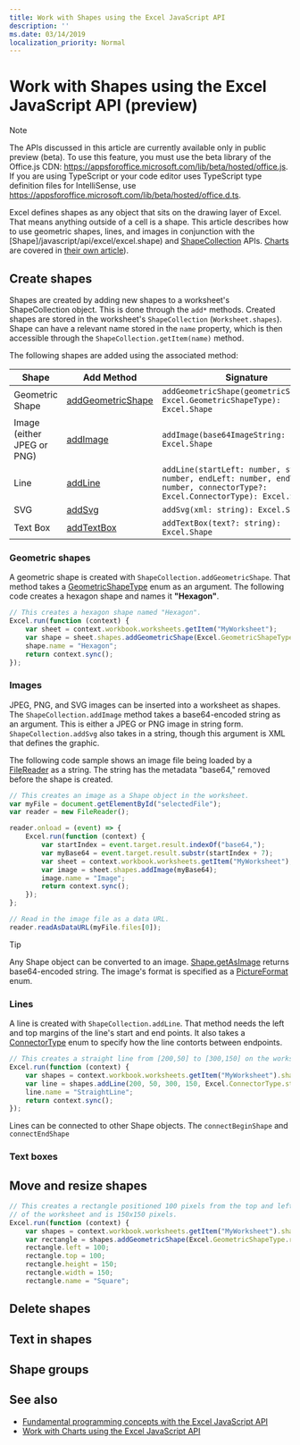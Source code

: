 ```yaml
---
title: Work with Shapes using the Excel JavaScript API
description: ''
ms.date: 03/14/2019
localization_priority: Normal
---
```


# Work with Shapes using the Excel JavaScript API (preview)

> [!NOTE]
> The APIs discussed in this article are currently available only in public preview (beta). To use this feature, you must use the beta library of the Office.js CDN: https://appsforoffice.microsoft.com/lib/beta/hosted/office.js.
> If you are using TypeScript or your code editor uses TypeScript type definition files for IntelliSense, use https://appsforoffice.microsoft.com/lib/beta/hosted/office.d.ts.

Excel defines shapes as any object that sits on the drawing layer of Excel. That means anything outside of a cell is a shape. This article describes how to use geometric shapes, lines, and images in conjunction with the [Shape]/javascript/api/excel/excel.shape) and [ShapeCollection](/javascript/api/excel/excel.shapecollection) APIs. [Charts](/javascript/api/excel/excel.chart) are covered in [their own article](excel-add-ins-charts.md)).

## Create shapes

Shapes are created by adding new shapes to a worksheet's ShapeCollection object. This is done through the `add*` methods. Created shapes are stored in the worksheet's `ShapeCollection` (`Worksheet.shapes`). Shape can have a relevant name stored in the `name` property, which is then accessible through the `ShapeCollection.getItem(name)` method.

The following shapes are added using the associated method:

| Shape | Add Method | Signature |
|-------|------------|-----------|
| Geometric Shape | [addGeometricShape](/javascript/api/excel/excel.shapecollection#addgeometricshape-geometricshapetype-) | `addGeometricShape(geometricShapeType: Excel.GeometricShapeType): Excel.Shape` |
| Image (either JPEG or PNG) | [addImage](/javascript/api/excel/excel.shapecollection?view=office-js#addimage-base64imagestring-) | `addImage(base64ImageString: string): Excel.Shape` |
| Line | [addLine](/javascript/api/excel/excel.shapecollection?view=office-js#addline-startleft--starttop--endleft--endtop--connectortype-) | `addLine(startLeft: number, startTop: number, endLeft: number, endTop: number, connectorType?: Excel.ConnectorType): Excel.Shape` |
| SVG | [addSvg](/javascript/api/excel/excel.shapecollection?view=office-js#addsvg-xml-) | `addSvg(xml: string): Excel.Shape` |
| Text Box | [addTextBox](/javascript/api/excel/excel.shapecollection?view=office-js#addtextbox-text-) | `addTextBox(text?: string): Excel.Shape` |

### Geometric shapes

A geometric shape is created with `ShapeCollection.addGeometricShape`. That method takes a [GeometricShapeType](//javascript/api/excel/excel.geometricshapeyype) enum as an argument. The following code creates a hexagon shape and names it **"Hexagon"**.

```js
// This creates a hexagon shape named "Hexagon".
Excel.run(function (context) {
    var sheet = context.workbook.worksheets.getItem("MyWorksheet");
    var shape = sheet.shapes.addGeometricShape(Excel.GeometricShapeType.hexagon);
    shape.name = "Hexagon";
    return context.sync();
});
```

### Images

JPEG, PNG, and SVG images can be inserted into a worksheet as shapes. The `ShapeCollection.addImage` method takes a base64-encoded string as an argument. This is either a JPEG or PNG image in string form. `ShapeCollection.addSvg` also takes in a string, though this argument is XML that defines the graphic.

The following code sample shows an image file being loaded by a [FileReader](https://developer.mozilla.org/docs/Web/API/FileReader) as a string. The string has the metadata "base64," removed before the shape is created.

```js
// This creates an image as a Shape object in the worksheet.
var myFile = document.getElementById("selectedFile");
var reader = new FileReader();

reader.onload = (event) => {
    Excel.run(function (context) {
        var startIndex = event.target.result.indexOf("base64,");
        var myBase64 = event.target.result.substr(startIndex + 7);
        var sheet = context.workbook.worksheets.getItem("MyWorksheet");
        var image = sheet.shapes.addImage(myBase64);
        image.name = "Image";
        return context.sync();
    });
};

// Read in the image file as a data URL.
reader.readAsDataURL(myFile.files[0]);
```

> [!TIP]
> Any Shape object can be converted to an image. [Shape.getAsImage](/javascript/api/excel/excel.shape#getasimage-format-) returns base64-encoded string.
> The image's format is specified as a [PictureFormat](/javascript/api/excel/excel.pictureformat) enum.

### Lines

A line is created with `ShapeCollection.addLine`. That method needs the left and top margins of the line's start and end points. It also takes a [ConnectorType](/javascript/api/excel/excel.connectortype) enum to specify how the line contorts between endpoints.

```js
// This creates a straight line from [200,50] to [300,150] on the worksheet
Excel.run(function (context) {
    var shapes = context.workbook.worksheets.getItem("MyWorksheet").shapes;
    var line = shapes.addLine(200, 50, 300, 150, Excel.ConnectorType.straight);
    line.name = "StraightLine";
    return context.sync();
});
```

Lines can be connected to other Shape objects. The `connectBeginShape` and `connectEndShape` 

### Text boxes

## Move and resize shapes

```js
// This creates a rectangle positioned 100 pixels from the top and left sides
// of the worksheet and is 150x150 pixels.
Excel.run(function (context) {
    var shapes = context.workbook.worksheets.getItem("MyWorksheet").shapes;
    var rectangle = shapes.addGeometricShape(Excel.GeometricShapeType.rectangle);
    rectangle.left = 100;
    rectangle.top = 100;
    rectangle.height = 150;
    rectangle.width = 150;
    rectangle.name = "Square";
```

## Delete shapes

## Text in shapes

## Shape groups

## See also

- [Fundamental programming concepts with the Excel JavaScript API](../reference/overview/excel-add-ins-reference-overview.md)
- [Work with Charts using the Excel JavaScript API](excel-add-ins-charts.md)
